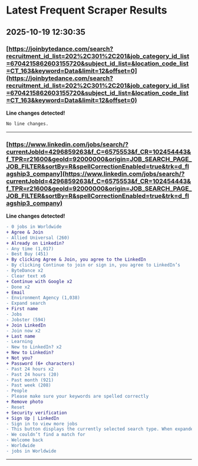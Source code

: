 # Latest Frequent Scraper Results

## 2025-10-19 12:30:35

### [https://joinbytedance.com/search?recruitment_id_list=202%2C301%2C201&job_category_id_list=6704215862603155720&subject_id_list=&location_code_list=CT_163&keyword=Data&limit=12&offset=0](https://joinbytedance.com/search?recruitment_id_list=202%2C301%2C201&job_category_id_list=6704215862603155720&subject_id_list=&location_code_list=CT_163&keyword=Data&limit=12&offset=0)

**Line changes detected!**

```diff
No line changes.
```

---
### [https://www.linkedin.com/jobs/search/?currentJobId=4296859263&f_C=6575553&f_CR=102454443&f_TPR=r21600&geoId=92000000&origin=JOB_SEARCH_PAGE_JOB_FILTER&sortBy=R&spellCorrectionEnabled=true&trk=d_flagship3_company](https://www.linkedin.com/jobs/search/?currentJobId=4296859263&f_C=6575553&f_CR=102454443&f_TPR=r21600&geoId=92000000&origin=JOB_SEARCH_PAGE_JOB_FILTER&sortBy=R&spellCorrectionEnabled=true&trk=d_flagship3_company)

**Line changes detected!**

```diff
- 0 jobs in Worldwide
+ Agree & Join
- Allied Universal (260)
+ Already on Linkedin?
- Any time (1,017)
- Best Buy (451)
+ By clicking Agree & Join, you agree to the LinkedIn
- By clicking Continue to join or sign in, you agree to LinkedIn’s
- ByteDance x2
- Clear text x6
+ Continue with Google x2
- Done x2
+ Email
- Environment Agency (1,038)
- Expand search
+ First name
- Jobs
- Jobster (594)
+ Join LinkedIn
- Join now x2
+ Last name
- Learning
- New to LinkedIn? x2
+ New to Linkedin?
+ Not you?
+ Password (6+ characters)
- Past 24 hours x2
- Past 24 hours (20)
- Past month (921)
- Past week (208)
- People
- Please make sure your keywords are spelled correctly
+ Remove photo
- Reset
+ Security verification
+ Sign Up | LinkedIn
- Sign in to view more jobs
- This button displays the currently selected search type. When expanded it provides a list of search options that will switch the search inputs to match the current selection.
- We couldn’t find a match for
- Welcome back
- Worldwide
- jobs in Worldwide
```

---
